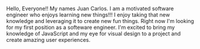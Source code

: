 Hello, Everyone!!
My names Juan Carlos. I am a motivated software engineer who enjoys learning new things!!! I enjoy taking that new knowledge and leveraging it to create new fun things. Right now I'm looking for my first position as a softeware engineer. I'm excited to bring my knowledge of JavaScript and my eye for visual design to a project and create amazing user experiences. 
